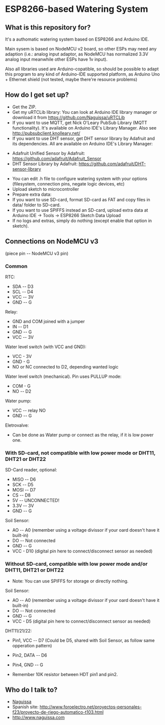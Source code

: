 # ESP8266-based Watering System #

## What is this repository for? ##

It's a authomatic watering system based on ESP8266 and Arduino IDE.

Main sysem is based on NodeMCU v2 board, so other ESPs may need any adaption (i.e.: analog input adaptor, as NodeMCU has normalized 3.3V analog input meanwhile other ESPs have 1v input).

Also all libraries used are Arduino-copatible, so should be possible to adapt this program to any kind of Arduino-IDE supported platform, as Arduino Uno + Ethernet shield (not tested, maybe there're resource problems)


## How do I get set up? ##

 * Get the ZIP.
 * Get my uRTCLib library: You can look at Arduino IDE library manager or download it from https://github.com/Naguissa/uRTCLib
 * If you want to use MQTT, get Nick O'Leary PubSub Library (MQTT functionality). It's available on Arduino IDE's Library Manager. Also see http://pubsubclient.knolleary.net/
 * If you want to use DHT sensor, get DHT sensor library by Adafruit and its dependencies. All are available on Arduino IDE's Library Manager:
  - Adafruit Unified Sensor by Adafruit: https://github.com/adafruit/Adafruit_Sensor
  - DHT Sensor Library by Adafruit: https://github.com/adafruit/DHT-sensor-library

 * You can edit .h file to configure watering system with your options (filesystem, connection pins, negate logic devices, etc)
 * Upload sketch to microcontroller
 * Prepare extra data:
  * If you want to use SD-card, format SD-card as FAT and copy files in data/ folder to SD-card.
  * If you want to use SPIFFS instead an SD-card, upload extra data at Arduino IDE -> Tools -> ESP8266 Sketch Data Upload
  * If no logs and extras, simply do nothing (except enable that option in sketch).

## Connections on NodeMCU v3 ##

(piece pin -- NodeMCU v3 pin)

### Common ###

RTC:
 * SDA -- D3
 * SCL -- D4
 * VCC -- 3V 
 * GND -- G
  
Relay:
 * GND and COM joined with a jumper
 * IN -- D1
 * GND -- G
 * VCC -- 3V
  
Water level switch (with VCC and GND):
 * VCC - 3V
 * GND - G
 * NO or NC connected to D2, depending wanted logic

Water level switch (mechanical). Pin uses PULLUP mode:
 * COM - G
 * NO -- D2
 
Water pump:
 * VCC -- relay NO
 * GND -- G

Eletrovalve:
 * Can be done as Water pump or connect as the relay, if it is low power one.


### With SD-card, not compatible with low power mode or DHT11, DHT21 or DHT22 ###

SD-Card reader, optional:
 * MISO -- D6
 * SCK -- D5
 * MOSI -- D7
 * CS -- D8
 * 5V -- UNCONNECTED!
 * 3.3V -- 3V
 * GND -- G

Soil Sensor:
 * AO -- A0 (remember using a voltage divissor if your oard doesn't have it built-in)
 * DO -- Not connected
 * GND -- G
 * VCC - D10 (digital pin here to connect/disconnect sensor as needed)

### Without SD-card, compatible with low power mode and/or DHT11, DHT21 or DHT22 ###

* Note: You can use SPIFFS for storage or directly nothing.
  
Soil Sensor:
 * AO -- A0 (remember using a voltage divissor if your oard doesn't have it built-in)
 * DO -- Not connected
 * GND -- G
 * VCC - D5 (digital pin here to connect/disconnect sensor as needed)
  
DHT11/21/22:
 * Pin1, VCC -- D7 (Could be D5, shared with Soil Sensor, as follow same opperation pattern)
 * Pin2, DATA -- D6
 * Pin4, GND -- G
 
* Remember 10K resistor between HDT pin1 and pin2.


## Who do I talk to? ##

 * [Naguissa](https://github.com/Naguissa)
 * Spanish site: http://www.foroelectro.net/proyectos-personales-f23/proyecto-de-riego-automatico-t103.html
 * http://www.naguissa.com
